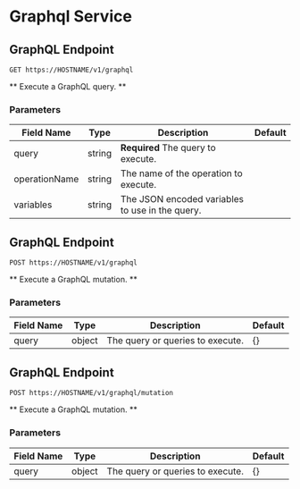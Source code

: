 # Graphql Service

## GraphQL Endpoint

```http request
GET https://HOSTNAME/v1/graphql
```

** Execute a GraphQL query. **

### Parameters

| Field Name | Type | Description | Default |
| --- | --- | --- | --- |
| query | string | **Required** The query to execute. |  |
| operationName | string | The name of the operation to execute. |  |
| variables | string | The JSON encoded variables to use in the query. |  |

## GraphQL Endpoint

```http request
POST https://HOSTNAME/v1/graphql
```

** Execute a GraphQL mutation. **

### Parameters

| Field Name | Type | Description | Default |
| --- | --- | --- | --- |
| query | object | The query or queries to execute. | {} |

## GraphQL Endpoint

```http request
POST https://HOSTNAME/v1/graphql/mutation
```

** Execute a GraphQL mutation. **

### Parameters

| Field Name | Type | Description | Default |
| --- | --- | --- | --- |
| query | object | The query or queries to execute. | {} |

